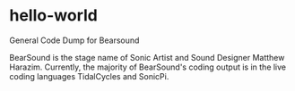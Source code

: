 # hello-world
General Code Dump for Bearsound


BearSound is the stage name of Sonic Artist and Sound Designer Matthew Harazim. 
Currently, the majority of BearSound's coding output is in the live coding languages TidalCycles and SonicPi.
